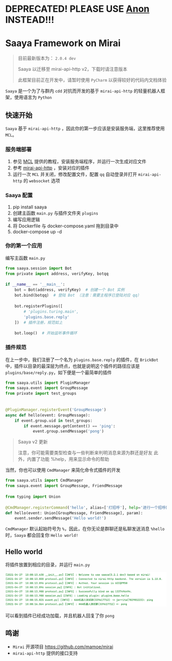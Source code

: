 # DEPRECATED! PLEASE USE [Anon](https://github.com/jerrita/anon) INSTEAD!!!

# Saaya Framework on Mirai

> 目前最新版本为： `2.0.4 dev`
> 
> Saaya 以迁移至 mirai-api-http v2，下载时请注意版本
> 
> 此框架目前正在开发中，请暂时使用 `PyCharm` 以获得较好的代码内文档体验

`Saaya`  是一个为了与群内 `cdd` 对抗而开发的基于 `mirai-api-http` 的轻量机器人框架，使用语言为 `Python`


## 快速开始

`Saaya` 基于 `mirai-api-http` ，因此你的第一步应该是安装服务端，这里推荐使用 `MCL`。



### 服务端部署

1. 参见 [MCL](https://github.com/iTXTech/mirai-console-loader) 提供的教程，安装服务端程序，并运行一次生成对应文件
2. 参考 [mirai-api-http](https://github.com/project-mirai/mirai-api-http) ，安装对应的插件
3. 运行一次 `MCL` 并关闭，修改配置文件，配置 `qq` 自动登录并打开 `mirai-api-http` 的 `websocket` 选项

### Saaya 配置
1. pip install saaya
2. 创建主函数 `main.py` 与插件文件夹 `plugins`
3. 编写应用逻辑
4. 将 Dockerfile 与 docker-compose.yaml 拖到目录中
5. docker-compose up -d

### 你的第一个应用

编写主函数 `main.py`

```python
from saaya.session import Bot
from private import address, verifyKey, botqq

if __name__ == '__main__':
    bot = Bot(address, verifyKey)  # 创建一个 Bot 实例
    bot.bind(botqq)  # 登陆 Bot （注意：需要主程序已登陆对应 qq）

    bot.registerPlugins([
        # 'plugins.turing.main',
        'plugins.base.reply'
    ])  # 插件注册，规范如上

    bot.loop()  # 开始监听事件循环
```



### 插件规范

在上一步中，我们注册了一个名为 `plugins.base.reply` 的插件，在 `BrickBot` 中，插件以目录的最深层为终点，也就是说明这个插件的路径应该是 `plugins/base/reply.py`，如下便是一个最简单的插件

```python
from saaya.utils import PluginManager
from saaya.event import GroupMessage
from private import test_groups


@PluginManager.registerEvent('GroupMessage')
async def hello(event: GroupMessage):
    if event.group.uid in test_groups:
        if event.message.getContent() == 'ping':
            event.group.sendMessage('pong')
```

> Saaya v2 更新
> 
> 注意，你可能需要类型检查与一些判断来判明消息来源为群还是好友
> 此外，内置了功能 %help，用来显示命令的帮助
> 
当然，你也可以使用 `CmdManager` 来简化命令式插件的开发
```python
from saaya.utils import CmdManager
from saaya.event import GroupMessage, FriendMessage

from typing import Union

@CmdManager.registerCommand('hello', alias=['打招呼'], help='进行一个招呼的打')
def hello(event: Union[GroupMessage, FriendMessage], param):
    event.sender.sendMessage('Hello world!')
```

`CmdManager` 默认起始符号为 `%`，因此，在你无论是群聊还是私聊发送消息 `%hello` 时，`Saaya` 都会回复你 `Hello world!`


## Hello world

将插件放置到相应的目录，并运行 `main.py` 

![img.png](img.png)

可以看到插件已经成功加载，并且机器人回复了你 `pong`



## 鸣谢

- `Mirai` 开源项目 https://github.com/mamoe/mirai
- `mirai-api-http` 提供的接口支持

